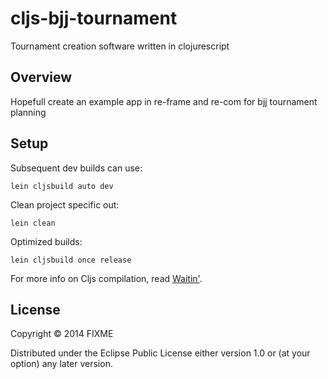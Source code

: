 # cljs-bjj-tournament

Tournament creation software written in clojurescript

## Overview

Hopefull create an example app in re-frame and re-com for bjj tournament planning

## Setup

Subsequent dev builds can use:

    lein cljsbuild auto dev

Clean project specific out:

    lein clean
     
Optimized builds:

    lein cljsbuild once release     

For more info on Cljs compilation, read [Waitin'](http://swannodette.github.io/2014/12/22/waitin/).

## License

Copyright © 2014 FIXME

Distributed under the Eclipse Public License either version 1.0 or (at your option) any later version.